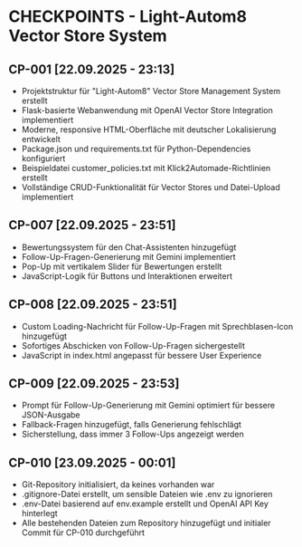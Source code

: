 # CHECKPOINTS - Light-Autom8 Vector Store System

## CP-001 [22.09.2025 - 23:13]
- Projektstruktur für "Light-Autom8" Vector Store Management System erstellt
- Flask-basierte Webanwendung mit OpenAI Vector Store Integration implementiert
- Moderne, responsive HTML-Oberfläche mit deutscher Lokalisierung entwickelt
- Package.json und requirements.txt für Python-Dependencies konfiguriert
- Beispieldatei customer_policies.txt mit Klick2Automade-Richtlinien erstellt
- Vollständige CRUD-Funktionalität für Vector Stores und Datei-Upload implementiert

## CP-007 [22.09.2025 - 23:51]
- Bewertungssystem für den Chat-Assistenten hinzugefügt
- Follow-Up-Fragen-Generierung mit Gemini implementiert
- Pop-Up mit vertikalem Slider für Bewertungen erstellt
- JavaScript-Logik für Buttons und Interaktionen erweitert

## CP-008 [22.09.2025 - 23:51]
- Custom Loading-Nachricht für Follow-Up-Fragen mit Sprechblasen-Icon hinzugefügt
- Sofortiges Abschicken von Follow-Up-Fragen sichergestellt
- JavaScript in index.html angepasst für bessere User Experience

## CP-009 [22.09.2025 - 23:53]
- Prompt für Follow-Up-Generierung mit Gemini optimiert für bessere JSON-Ausgabe
- Fallback-Fragen hinzugefügt, falls Generierung fehlschlägt
- Sicherstellung, dass immer 3 Follow-Ups angezeigt werden

## CP-010 [23.09.2025 - 00:01]
- Git-Repository initialisiert, da keines vorhanden war
- .gitignore-Datei erstellt, um sensible Dateien wie .env zu ignorieren
- .env-Datei basierend auf env.example erstellt und OpenAI API Key hinterlegt
- Alle bestehenden Dateien zum Repository hinzugefügt und initialer Commit für CP-010 durchgeführt
